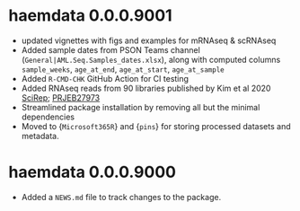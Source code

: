 # haemdata 0.0.0.9001

* updated vignettes with figs and examples for mRNAseq & scRNAseq
* Added sample dates from PSON Teams channel (`General|AML.Seq.Samples_dates.xlsx`), along with computed columns `sample_weeks`, `age_at_end`, `age_at_start`, `age_at_sample`
* Added `R-CMD-CHK` GitHub Action for CI testing
* Added RNAseq reads from 90 libraries published by Kim et al 2020 [SciRep](https://www.nature.com/articles/s41598-020-76933-2); [PRJEB27973](https://www.ncbi.nlm.nih.gov/bioproject/?term=PRJEB27973)
* Streamlined package installation by removing all but the minimal dependencies
* Moved to {`Microsoft365R`} and {`pins`} for storing processed datasets and metadata. 
  
# haemdata 0.0.0.9000

* Added a `NEWS.md` file to track changes to the package.
